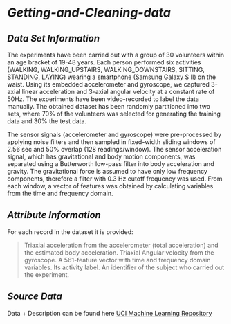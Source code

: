 # *Getting-and-Cleaning-data*
## *Data Set Information*
The experiments have been carried out with a group of 30 volunteers within an age bracket of 19-48 years. Each person performed six activities (WALKING, WALKING_UPSTAIRS, WALKING_DOWNSTAIRS, SITTING, STANDING, LAYING) wearing a smartphone (Samsung Galaxy S II) on the waist. Using its embedded accelerometer and gyroscope, we captured 3-axial linear acceleration and 3-axial angular velocity at a constant rate of 50Hz. The experiments have been video-recorded to label the data manually. The obtained dataset has been randomly partitioned into two sets, where 70% of the volunteers was selected for generating the training data and 30% the test data.

The sensor signals (accelerometer and gyroscope) were pre-processed by applying noise filters and then sampled in fixed-width sliding windows of 2.56 sec and 50% overlap (128 readings/window). The sensor acceleration signal, which has gravitational and body motion components, was separated using a Butterworth low-pass filter into body acceleration and gravity. The gravitational force is assumed to have only low frequency components, therefore a filter with 0.3 Hz cutoff frequency was used. From each window, a vector of features was obtained by calculating variables from the time and frequency domain.

## *Attribute Information*
For each record in the dataset it is provided:

> Triaxial acceleration from the accelerometer (total acceleration) and the estimated body acceleration.
> Triaxial Angular velocity from the gyroscope.
> A 561-feature vector with time and frequency domain variables.
> Its activity label.
> An identifier of the subject who carried out the experiment.

## *Source Data*
Data + Description can be found here [UCI Machine Learning Repository](http://archive.ics.uci.edu/dataset/240/human+activity+recognition+using+smartphones)
